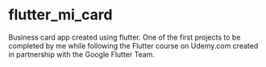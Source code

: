 # flutter_mi_card
Business card app created using flutter.  One of the first projects to be completed by me while following the Flutter course on Udemy.com created in partnership with the Google Flutter Team.
